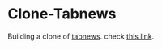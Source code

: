 # Clone-Tabnews

Building a clone of [tabnews](https://www.tabnews.com.br). check [this link](https://curso.dev).
